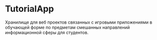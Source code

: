# TutorialApp
Хранилище для веб проектов связанных с игровыми приложениями в обучающей форме по предметам смешанных направлений информационной сферы для студентов.
